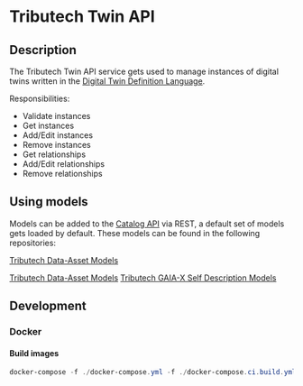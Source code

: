 # Tributech Twin API

## Description
The Tributech Twin API service gets used to manage instances of digital twins written in the [Digital Twin Definition Language](https://github.com/Azure/opendigitaltwins-dtdl/blob/master/DTDL/v2/dtdlv2.md).

Responsibilities:
- Validate instances
- Get instances
- Add/Edit instances
- Remove instances 
- Get relationships
- Add/Edit relationships
- Remove relationships

## Using models

Models can be added to the [Catalog API](https://github.com/tributech-solutions/tributech-catalog-api) via REST, a default set of models gets loaded by default. These models can be found in the following repositories:

[Tributech Data-Asset Models](https://github.com/tributech-solutions/data-asset-twin)

[Tributech Data-Asset Models](https://github.com/tributech-solutions/data-asset-twin)
[Tributech GAIA-X Self Description Models](https://github.com/tributech-solutions/gaia-x-self-descriptions)

## Development

### Docker

#### Build images
```powershell
docker-compose -f ./docker-compose.yml -f ./docker-compose.ci.build.yml build
```
